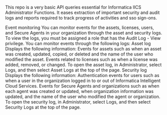 This repo is a very basic API queries essential for Informatica IICS Administrator Functions. It eases extraction of important security and audit logs and reports required to track progress of activities and sso sign-ons.  

Event monitoring
You can monitor events for the assets, licenses, users, and Secure Agents in your organization through the asset and security logs. To view the logs, you must be assigned a role that has the Audit Log - View privilege.
You can monitor events through the following logs:
Asset log
Displays the following information:
Events for assets such as when an asset was created, updated, copied, or deleted and the name of the user who modified the asset.
Events related to licenses such as when a license was added, removed, or changed.
To open the asset log, in Administrator, select Logs, and then select Asset Logs at the top of the page.
Security log
Displays the following information:
Authentication events for users such as when a user in the organization logged in to or out of Informatica Intelligent Cloud Services.
Events for Secure Agents and organizations such as when each agent was created or updated, when organization information was updated, and the name of the user who modified the agent or organization.
To open the security log, in Administrator, select Logs, and then select Security Logs at the top of the page.
